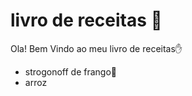 # livro de receitas :book:

Ola! Bem Vindo ao meu livro de receitas:hand:

- strogonoff de frango:chicken:
- arroz